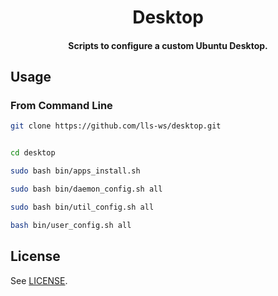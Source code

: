 <h1 align="center">
  Desktop
</h1>

<h4 align="center">
  Scripts to configure a custom Ubuntu Desktop.
</h4>


## Usage

### From Command Line

```bash
git clone https://github.com/lls-ws/desktop.git
```

```bash

cd desktop
```

```bash
sudo bash bin/apps_install.sh
```

```bash
sudo bash bin/daemon_config.sh all

sudo bash bin/util_config.sh all

bash bin/user_config.sh all

```


## License

See [LICENSE](LICENSE).
